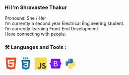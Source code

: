 ### Hi I'm Shravastee Thakur


Pronouns: She / Her</br>
I’m currently a second year Electrical Engineering student.</br>
I’m currently learning Front-End Development</br>
I love connecting with people.



      


### :hammer_and_wrench: Languages and Tools :
  <div>
    <img
      src="https://github.com/devicons/devicon/blob/master/icons/html5/html5-original.svg"
      title="HTML5"
      alt="HTML"
      width="40"
      height="40"
    />&nbsp;
    <img
      src="https://github.com/devicons/devicon/blob/master/icons/css3/css3-plain-wordmark.svg"
      title="CSS3"
      alt="CSS"
      width="40"
      height="40"
    />&nbsp;
    <img
      src="https://github.com/devicons/devicon/blob/master/icons/javascript/javascript-original.svg"
      title="JavaScript"
      alt="JavaScript"
      width="40"
      height="40"
    />&nbsp;
    <img
      src="https://github.com/devicons/devicon/blob/master/icons/bootstrap/bootstrap-original.svg"
      title="Bootstrap"
      alt="Bootstrap"
      width="40"
      height="40"
    />&nbsp;
    <img
      src="https://github.com/devicons/devicon/blob/master/icons/python/python-original.svg"
      title="Python"
      alt="Python"
      width="40"
      height="40"
    />&nbsp;
<!--     <img
      src="https://github.com/devicons/devicon/blob/master/icons/tailwindcss/tailwindcss-plain.svg"
      title="TailwindCSS"
      alt="TailwindCSS"
      width="40"
      height="40"
    />&nbsp;
    <img
      src="https://github.com/devicons/devicon/blob/master/icons/react/react-original.svg"
      title="React"
      alt="React"
      width="40"
      height="40"
    />&nbsp; -->
   
  </div>
    
   
 


